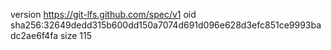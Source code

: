 version https://git-lfs.github.com/spec/v1
oid sha256:32649dedd315b600dd150a7074d691d096e628d3efc851ce9993badc2ae6f4fa
size 115
